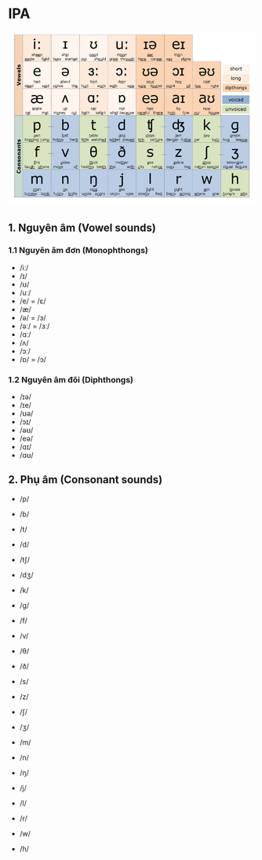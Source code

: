 # IPA

![IPA](https://raw.githubusercontent.com/thanhduongvs/ipa/main/images/00_ipa.jpg)

## 1. Nguyên âm (Vowel sounds)
### 1.1 Nguyên âm đơn (Monophthongs)
- /iː/
- /ɪ/
- /ʊ/
- /uː/
- /e/ = /ɛ/
- /æ/
- /ə/ = /ɜ/
- /əː/ = /ɜː/
- /ɑː/
- /ʌ/
- /ɔː/
- /ɒ/ = /ɔ/

### 1.2 Nguyên âm đôi (Diphthongs)
- /ɪə/
- /ɪe/
- /ʊə/
- /ɔɪ/
- /əʊ/
- /eə/
- /ɑɪ/
- /ɑʊ/

## 2. Phụ âm (Consonant sounds)
- /p/
- /b/
- /t/
- /d/
- /tʃ/
- /dʒ/
- /k/
- /ɡ/

- /f/
- /v/
- /θ/
- /ð/
- /s/
- /z/
- /ʃ/
- /ʒ/

- /m/
- /n/
- /ŋ/
- /j/
- /l/
- /r/
- /w/
- /h/